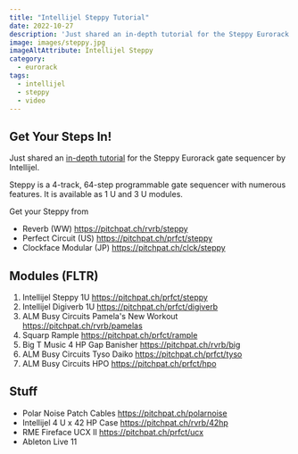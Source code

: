 ```yaml
---
title: "Intellijel Steppy Tutorial"
date: 2022-10-27
description: 'Just shared an in-depth tutorial for the Steppy Eurorack gate sequencer by Intellijel.'
image: images/steppy.jpg
imageAltAttribute: Intellijel Steppy
category: 
  - eurorack
tags:
  - intellijel
  - steppy
  - video
---
```


## Get Your Steps In!

Just shared an [in-depth tutorial](https://youtu.be/7542n6tCJv4 "Steppy on YouTube") for the Steppy Eurorack gate sequencer by Intellijel.

Steppy is a 4-track, 64-step programmable gate sequencer with numerous features. It is available as 1 U and 3 U modules.

Get your Steppy from
* Reverb (WW)
   https://pitchpat.ch/rvrb/steppy
* Perfect Circuit (US)
   https://pitchpat.ch/prfct/steppy
* Clockface Modular (JP)
   https://pitchpat.ch/clck/steppy

## Modules (FLTR) 

1. Intellijel Steppy 1U
    https://pitchpat.ch/prfct/steppy
2. Intellijel Digiverb 1U
    https://pitchpat.ch/prfct/digiverb
3. ALM Busy Circuits Pamela's New Workout
    https://pitchpat.ch/rvrb/pamelas
4. Squarp Rample
    https://pitchpat.ch/prfct/rample
5. Big T Music 4 HP Gap Banisher
    https://pitchpat.ch/rvrb/big
6. ALM Busy Circuits Tyso Daiko
    https://pitchpat.ch/prfct/tyso
7. ALM Busy Circuits HPO
    https://pitchpat.ch/prfct/hpo

## Stuff

* Polar Noise Patch Cables
   https://pitchpat.ch/polarnoise
* Intellijel 4 U x 42 HP Case
   https://pitchpat.ch/rvrb/42hp
* RME Fireface UCX II
   https://pitchpat.ch/prfct/ucx
* Ableton Live 11